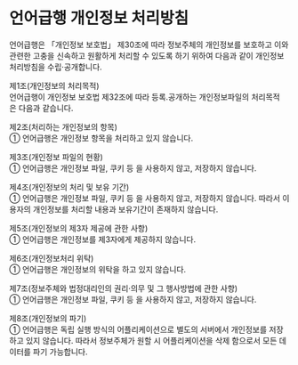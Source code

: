 # 언어급행 개인정보 처리방침

언어급행은 「개인정보 보호법」 제30조에 따라 정보주체의 개인정보를 보호하고 이와 관련한 고충을 신속하고 원활하게 처리할 수 있도록 하기 위하여 다음과 같이 개인정보 처리방침을 수립·공개합니다. 

제1조(개인정보의 처리목적)
</br>
언어급행이 개인정보 보호법 제32조에 따라 등록․공개하는 개인정보파일의 처리목적은 다음과 같습니다.

제2조(처리하는 개인정보의 항목)
</br>
① 언어급행은 개인정보 항목을 처리하고 있지 않습니다.

제3조(개인정보 파일의 현황)
</br>
① 언어급행은 개인정보 파일, 쿠키 등 을 사용하지 않고, 저장하지 않습니다.

제4조(개인정보의 처리 및 보유 기간)
</br>
① 언어급행은 개인정보 파일, 쿠키 등 을 사용하지 않고, 저장하지 않습니다. 따라서 이용자의 개인정보를 처리할 내용과 보유기간이 존재하지 않습니다.

제5조(개인정보의 제3자 제공에 관한 사항)
</br>
① 언어급행은 개인정보를 제3자에게 제공하지 않습니다.

제6조(개인정보처리 위탁)
</br>
① 언어급행은 개인정보의 위탁을 하고 있지 않습니다.

제7조(정보주체와 법정대리인의 권리·의무 및 그 행사방법에 관한 사항)
</br>
① 언어급행은 개인정보 파일, 쿠키 등 을 사용하지 않고, 저장하지 않습니다.

제8조(개인정보의 파기)
</br>
① 언어급행은 독립 실행 방식의 어플리케이션으로 별도의 서버에서 개인정보를 저장하고 있지 않습니다. 따라서 정보주체가 원할 시 어플리케이션을 삭제 함으로서 모든 데이터를 파기 가능합니다.
